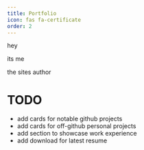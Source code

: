 ```yaml
---
title: Portfolio
icon: fas fa-certificate
order: 2
---
```

hey

its me

the sites author

# TODO
- add cards for notable github projects
- add cards for off-github personal projects
- add section to showcase work experience
- add download for latest resume

